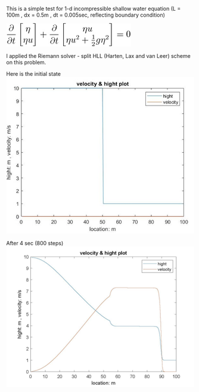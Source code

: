 This is a simple test for 1-d incompressible shallow water equation (L = 100m , dx = 0.5m , dt = 0.005sec, reflecting boundary condition)

![equation](https://github.com/lpyrubber/skill_demonstration/blob/master/shallow_water/picture/sw_1d_eqn.jpg?raw=true)

I applied the Riemann solver - split HLL (Harten, Lax and van Leer) scheme on this problem.

Here is the initial state
![initial state](https://github.com/lpyrubber/skill_demonstration/blob/master/shallow_water/picture/h_v_1d_init.jpg?raw=true)

After 4 sec (800 steps)
![result](https://github.com/lpyrubber/skill_demonstration/blob/master/shallow_water/picture/h_v_1d_4sec.jpg?raw=true)
